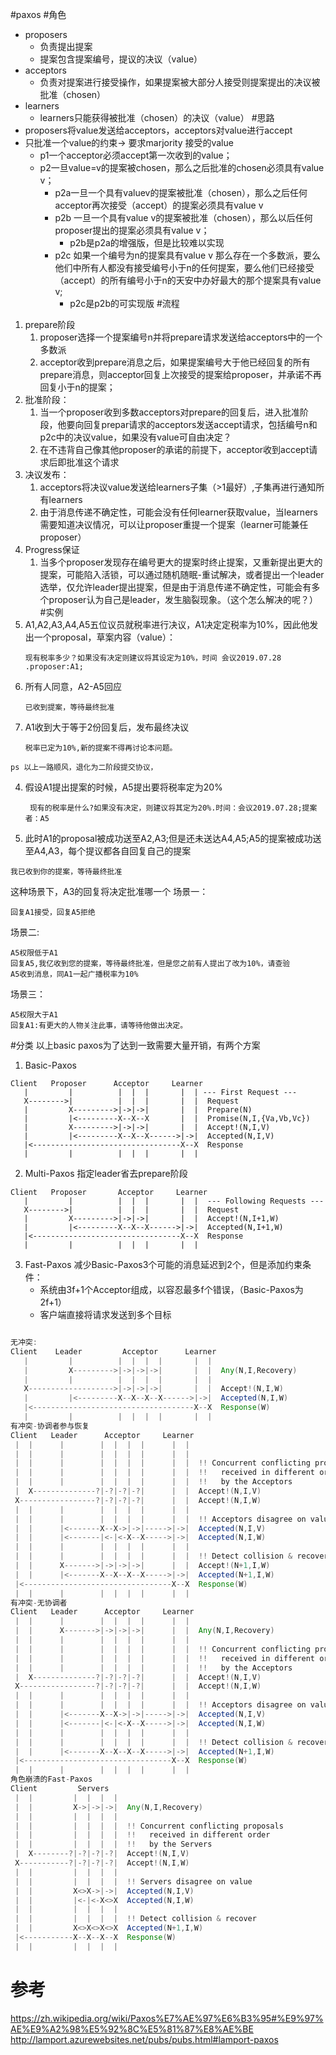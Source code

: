 #paxos
#角色
* proposers
  * 负责提出提案
  * 提案包含提案编号，提议的决议（value）
* acceptors
    * 负责对提案进行接受操作，如果提案被大部分人接受则提案提出的决议被批准（chosen）
* learners
    * learners只能获得被批准（chosen）的决议（value）
#思路
* proposers将value发送给acceptors，acceptors对value进行accept
* 只批准一个value的约束-> 要求marjority 接受的value
    * p1一个acceptor必须accept第一次收到的value；
    * p2一旦value=v的提案被chosen，那么之后批准的chosen必须具有value v；
      * p2a一旦一个具有valuev的提案被批准（chosen），那么之后任何acceptor再次接受（accept）的提案必须具有value v
      * p2b 一旦一个具有value v的提案被批准（chosen），那么以后任何proposer提出的提案必须具有value v；
        * p2b是p2a的增强版，但是比较难以实现
      * p2c 如果一个编号为n的提案具有value v 那么存在一个多数派，要么他们中所有人都没有接受编号小于n的任何提案，要么他们已经接受（accept）的所有编号小于n的天安中办好最大的那个提案具有value v;
        * p2c是p2b的可实现版
#流程
1. prepare阶段
    1. proposer选择一个提案编号n并将prepare请求发送给acceptors中的一个多数派
    2. acceptor收到prepare消息之后，如果提案编号大于他已经回复的所有prepare消息，则acceptor回复上次接受的提案给proposer，并承诺不再回复小于n的提案；
2. 批准阶段：
    1. 当一个proposer收到多数acceptors对prepare的回复后，进入批准阶段，他要向回复prepar请求的acceptors发送accept请求，包括编号n和p2c中的决议value，如果没有value可自由决定？
    2. 在不违背自己像其他proposer的承诺的前提下，acceptor收到accept请求后即批准这个请求
3. 决议发布：
   1. acceptors将决议value发送给learners子集（>1最好）,子集再进行通知所有learners
   2. 由于消息传递不确定性，可能会没有任何learner获取value，当learners需要知道决议情况，可以让proposer重提一个提案（learner可能兼任proposer）
4. Progress保证
   1. 当多个proposer发现存在编号更大的提案时终止提案，又重新提出更大的提案，可能陷入活锁，可以通过随机随眠-重试解决，或者提出一个leader选举，仅允许leader提出提案，但是由于消息传递不确定性，可能会有多个proposer认为自己是leader，发生脑裂现象。（这个怎么解决的呢？）
#实例
1. A1,A2,A3,A4,A5五位议员就税率进行决议，A1决定定税率为10%，因此他发出一个proposal，草案内容（value）：
    ```
    现有税率多少？如果没有决定则建议将其设定为10%，时间 会议2019.07.28 .proposer:A1;
    ```
2. 所有人同意，A2-A5回应
   ```
   已收到提案，等待最终批准
   ```
3. A1收到大于等于2份回复后，发布最终决议
   ```
   税率已定为10%,新的提案不得再讨论本问题。
   ```
```
ps 以上一路顺风，退化为二阶段提交协议，
```
4. 假设A1提出提案的时候，A5提出要将税率定为20%
   ```
    现有的税率是什么?如果没有决定，则建议将其定为20%.时间：会议2019.07.28;提案者：A5
   ```
5. 此时A1的proposal被成功送至A2,A3;但是还未送达A4,A5;A5的提案被成功送至A4,A3，每个提议都各自回复自己的提案
  ```
  我已收到你的提案，等待最终批准
  ```
这种场景下，A3的回复将决定批准哪一个
场景一：
```
回复A1接受，回复A5拒绝
```
场景二:
```
A5权限低于A1
回复A5,我亿收到您的提案，等待最终批准，但是您之前有人提出了改为10%，请查验
A5收到消息，同A1一起广播税率为10%
```
场景三：
```
A5权限大于A1
回复A1:有更大的人物关注此事，请等待他做出决定。
```
#分类
以上basic paxos为了达到一致需要大量开销，有两个方案
1. Basic-Paxos
```
Client   Proposer      Acceptor     Learner
   |         |          |  |  |       |  | --- First Request ---
   X-------->|          |  |  |       |  |  Request
   |         X--------->|->|->|       |  |  Prepare(N)
   |         |<---------X--X--X       |  |  Promise(N,I,{Va,Vb,Vc})
   |         X--------->|->|->|       |  |  Accept!(N,I,V)
   |         |<---------X--X--X------>|->|  Accepted(N,I,V)
   |<---------------------------------X--X  Response
   |         |          |  |  |       |  |
```
2. Multi-Paxos
指定leader省去prepare阶段
```
Client   Proposer       Acceptor     Learner
   |         |          |  |  |       |  |  --- Following Requests ---
   X-------->|          |  |  |       |  |  Request
   |         X--------->|->|->|       |  |  Accept!(N,I+1,W)
   |         |<---------X--X--X------>|->|  Accepted(N,I+1,W)
   |<---------------------------------X--X  Response
   |         |          |  |  |       |  |
```
3. Fast-Paxos
减少Basic-Paxos3个可能的消息延迟到2个，但是添加约束条件：
   *  系统由3f+1个Acceptor组成，以容忍最多f个错误，（Basic-Paxos为2f+1）
   *  客户端直接将请求发送到多个目标


```java

无冲突:
Client    Leader         Acceptor      Learner
   |         |          |  |  |  |       |  |
   |         X--------->|->|->|->|       |  |  Any(N,I,Recovery)
   |         |          |  |  |  |       |  |
   X------------------->|->|->|->|       |  |  Accept!(N,I,W)
   |         |<---------X--X--X--X------>|->|  Accepted(N,I,W)
   |<------------------------------------X--X  Response(W)
   |         |          |  |  |  |       |  |
有冲突-协调者参与恢复
Client   Leader      Acceptor     Learner
 |  |      |        |  |  |  |      |  |
 |  |      |        |  |  |  |      |  |
 |  |      |        |  |  |  |      |  |  !! Concurrent conflicting proposals
 |  |      |        |  |  |  |      |  |  !!   received in different order
 |  |      |        |  |  |  |      |  |  !!   by the Acceptors
 |  X--------------?|-?|-?|-?|      |  |  Accept!(N,I,V)
 X-----------------?|-?|-?|-?|      |  |  Accept!(N,I,W)
 |  |      |        |  |  |  |      |  |
 |  |      |        |  |  |  |      |  |  !! Acceptors disagree on value
 |  |      |<-------X--X->|->|----->|->|  Accepted(N,I,V)
 |  |      |<-------|<-|<-X--X----->|->|  Accepted(N,I,W)
 |  |      |        |  |  |  |      |  |
 |  |      |        |  |  |  |      |  |  !! Detect collision & recover
 |  |      X------->|->|->|->|      |  |  Accept!(N+1,I,W)
 |  |      |<-------X--X--X--X----->|->|  Accepted(N+1,I,W)
 |<---------------------------------X--X  Response(W)
 |  |      |        |  |  |  |      |  |
有冲突-无协调者
Client   Leader      Acceptor     Learner
 |  |      |        |  |  |  |      |  |
 |  |      X------->|->|->|->|      |  |  Any(N,I,Recovery)
 |  |      |        |  |  |  |      |  |
 |  |      |        |  |  |  |      |  |  !! Concurrent conflicting proposals
 |  |      |        |  |  |  |      |  |  !!   received in different order
 |  |      |        |  |  |  |      |  |  !!   by the Acceptors
 |  X--------------?|-?|-?|-?|      |  |  Accept!(N,I,V)
 X-----------------?|-?|-?|-?|      |  |  Accept!(N,I,W)
 |  |      |        |  |  |  |      |  |
 |  |      |        |  |  |  |      |  |  !! Acceptors disagree on value
 |  |      |<-------X--X->|->|----->|->|  Accepted(N,I,V)
 |  |      |<-------|<-|<-X--X----->|->|  Accepted(N,I,W)
 |  |      |        |  |  |  |      |  |
 |  |      |        |  |  |  |      |  |  !! Detect collision & recover
 |  |      |<-------X--X--X--X----->|->|  Accepted(N+1,I,W)
 |<---------------------------------X--X  Response(W)
 |  |      |        |  |  |  |      |  |
角色崩溃的Fast-Paxos
Client         Servers
 |  |         |  |  |  |
 |  |         X->|->|->|  Any(N,I,Recovery)
 |  |         |  |  |  |
 |  |         |  |  |  |  !! Concurrent conflicting proposals
 |  |         |  |  |  |  !!   received in different order
 |  |         |  |  |  |  !!   by the Servers
 |  X--------?|-?|-?|-?|  Accept!(N,I,V)
 X-----------?|-?|-?|-?|  Accept!(N,I,W)
 |  |         |  |  |  |
 |  |         |  |  |  |  !! Servers disagree on value
 |  |         X<>X->|->|  Accepted(N,I,V)
 |  |         |<-|<-X<>X  Accepted(N,I,W)
 |  |         |  |  |  |
 |  |         |  |  |  |  !! Detect collision & recover
 |  |         X<>X<>X<>X  Accepted(N+1,I,W)
 |<-----------X--X--X--X  Response(W)
 |  |         |  |  |  |

```

# 参考
https://zh.wikipedia.org/wiki/Paxos%E7%AE%97%E6%B3%95#%E9%97%AE%E9%A2%98%E5%92%8C%E5%81%87%E8%AE%BE
http://lamport.azurewebsites.net/pubs/pubs.html#lamport-paxos